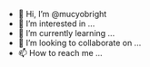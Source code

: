 - 👋 Hi, I’m @mucyobright
- 👀 I’m interested in ...
- 🌱 I’m currently learning ...
- 💞️ I’m looking to collaborate on ...
- 📫 How to reach me ...

<!---
mucyobright/mucyobright is a ✨ special ✨ repository because its `README.md` (this file) appears on your GitHub profile.
You can click the Preview link to take a look at your changes.
--->
